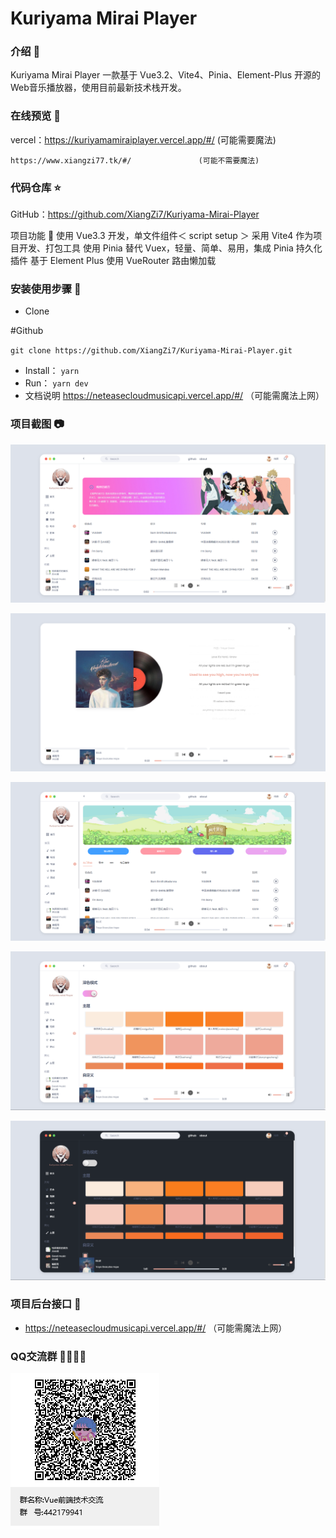# Kuriyama Mirai Player

### 介绍 📖

Kuriyama Mirai Player 一款基于 Vue3.2、Vite4、Pinia、Element-Plus 开源的Web音乐播放器，使用目前最新技术栈开发。

### 在线预览 👀

vercel：https://kuriyamamiraiplayer.vercel.app/#/ (可能需要魔法)

    https://www.xiangzi77.tk/#/               (可能不需要魔法)

### 代码仓库 ⭐

GitHub：https://github.com/XiangZi7/Kuriyama-Mirai-Player

项目功能 🔨
使用 Vue3.3 开发，单文件组件＜ script setup ＞
采用 Vite4 作为项目开发、打包工具
使用 Pinia 替代 Vuex，轻量、简单、易用，集成 Pinia 持久化插件
基于 Element Plus
使用 VueRouter 路由懒加载

### 安装使用步骤 📔

* Clone

#Github

`git clone https://github.com/XiangZi7/Kuriyama-Mirai-Player.git`

* Install：
  `yarn`
* Run：
  `yarn dev`
* 文档说明
  https://neteasecloudmusicapi.vercel.app/#/  （可能需魔法上网）

### 项目截图 📷

![1686722338917](image/README/1686722338917.png)

![1686722358440](image/README/1686722358440.png)

![1686722368781](image/README/1686722368781.png)

![1686722421686](image/README/1686722421686.png)

![1686722435660](image/README/1686722435660.png)

### 项目后台接口 🧩

* https://neteasecloudmusicapi.vercel.app/#/  （可能需魔法上网）

### QQ交流群 👨‍👨‍👦‍👦

![1686722147442](image/README/1686722147442.png)
